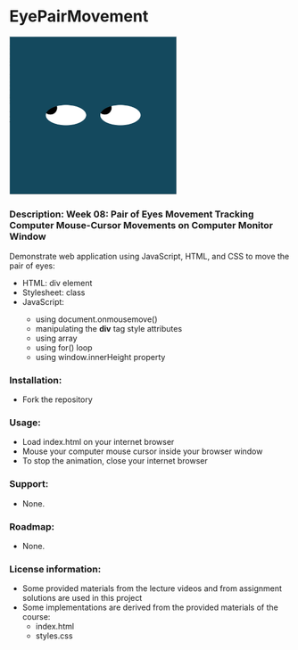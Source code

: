 # EyePairMovement
<p><img src="pair_eyes.png" width='300'></p>

### **Description**: Week 08: Pair of Eyes Movement Tracking Computer Mouse-Cursor Movements on Computer Monitor Window
<p>Demonstrate web application using JavaScript, HTML, and CSS to move the pair of eyes:<p>
<ul>
  <li>HTML: div element</li>
  <li>Stylesheet: class</li>
  <li>JavaScript:</li>
    <ul>
      <li>using document.onmousemove()</li>
      <li>manipulating the <b>div</b> tag style attributes</li>
      <li>using array</li>
      <li>using for() loop</li>
      <li>using window.innerHeight property</li>
    </ul>
  </li>
</ul>

### **Installation**:
<ul><li>Fork the repository</li></ul>

### **Usage**:
<ul>
	<li>Load index.html on your internet browser</li>
	<li>Mouse your computer mouse cursor inside your browser window</li>
	<li>To stop the animation, close your internet browser</li>
</ul>

### **Support**:
<ul><li>None.</li></ul>

### **Roadmap**:
<ul><li>None.</li></ul>

### **License information**:
<ul>
  <li>Some provided materials from the lecture videos and from assignment solutions are used in this project</li>
  <li>Some implementations are derived from the provided materials of the course:
    <ul>
      <li>index.html</li>
      <li>styles.css</li>
    </ul>
  </li>
</ul>
